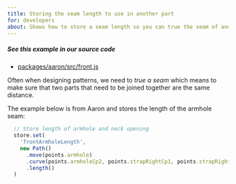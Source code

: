 ```yaml
---
title: Storing the seam length to use in another part
for: developers
about: Shows how to store a seam length so you can true the seam of another part
---
```


<Note>

##### See this example in our source code

- [packages/aaron/src/front.js](https://github.com/freesewing/freesewing/blob/develop/packages/aaron/src/front.js#L103)

</Note>

Often when designing patterns, we need to _true a seam_ which means to make sure
that two parts that need to be joined together are the same distance.

The example below is from Aaron and stores the length of the armhole seam:

```js
  // Store length of armhole and neck opening
  store.set(
    'frontArmholeLength',
    new Path()
      .move(points.armhole)
      .curve(points.armholeCp2, points.strapRightCp1, points.strapRight)
      .length()
  )
```
